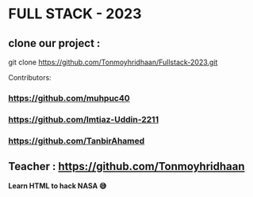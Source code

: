 # FULL STACK - 2023
## clone our project : 
git clone https://github.com/Tonmoyhridhaan/Fullstack-2023.git

Contributors: 

### https://github.com/muhpuc40
### https://github.com/Imtiaz-Uddin-2211
### https://github.com/TanbirAhamed

## Teacher :  https://github.com/Tonmoyhridhaan
**Learn HTML to hack NASA 😅**


